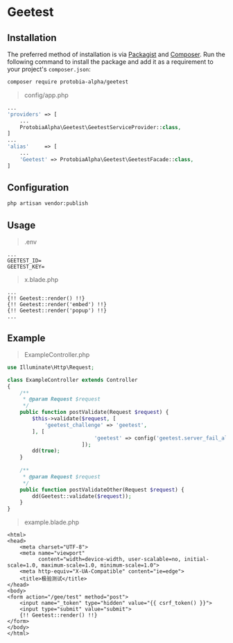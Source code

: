 # Geetest

## Installation

The preferred method of installation is via [Packagist](https://packagist.org/) and [Composer](https://getcomposer.org/). Run the following command to install the package and add it as a requirement to your project's `composer.json`:

```bash
composer require protobia-alpha/geetest
```
> config/app.php

```php
...
'providers' => [
    ...
    ProtobiaAlpha\Geetest\GeetestServiceProvider::class,
]
...
'alias'     => [
    ...
    'Geetest' => ProtobiaAlpha\Geetest\GeetestFacade::class,
]
```

## Configuration

```bash
php artisan vendor:publish
```

## Usage

> .env

```env
...
GEETEST_ID=
GEETEST_KEY=
```

> x.blade.php

```blade
...
{!! Geetest::render() !!}
{!! Geetest::render('embed') !!}
{!! Geetest::render('popup') !!}
...
```

## Example

> ExampleController.php

```php
use Illuminate\Http\Request;

class ExampleController extends Controller 
{
    /**
     * @param Request $request
     */
    public function postValidate(Request $request) {
        $this->validate($request, [
            'geetest_challenge' => 'geetest',
        ], [
                            'geetest' => config('geetest.server_fail_alert'),
                        ]);
        dd(true);
    }
    
    /**
     * @param Request $request
     */
    public function postValidateOther(Request $request) {
        dd(Geetest::validate($request));
    }
}
```

> example.blade.php

```blade
<html>
<head>
    <meta charset="UTF-8">
    <meta name="viewport"
          content="width=device-width, user-scalable=no, initial-scale=1.0, maximum-scale=1.0, minimum-scale=1.0">
    <meta http-equiv="X-UA-Compatible" content="ie=edge">
    <title>极验测试</title>
</head>
<body>
<form action="/gee/test" method="post">
    <input name="_token" type="hidden" value="{{ csrf_token() }}">
    <input type="submit" value="submit">
    {!! Geetest::render() !!}
</form>
</body>
</html>
```